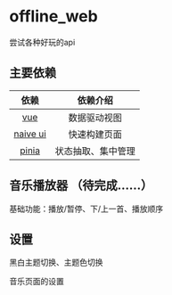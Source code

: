 # offline_web

尝试各种好玩的api

## 主要依赖

| 依赖 | 依赖介绍 |
| :----: | :----: |
| [vue](https://cn.vuejs.org/) | 数据驱动视图 |
| [naive ui](https://ui.naiveadmin.com/zh-CN/os-theme) | 快速构建页面 |
| [pinia](https://pinia.vuejs.org/zh/) | 状态抽取、集中管理 |

## 音乐播放器 （待完成……）

基础功能：播放/暂停、下/上一首、播放顺序

## 设置

黑白主题切换、主题色切换

音乐页面的设置
